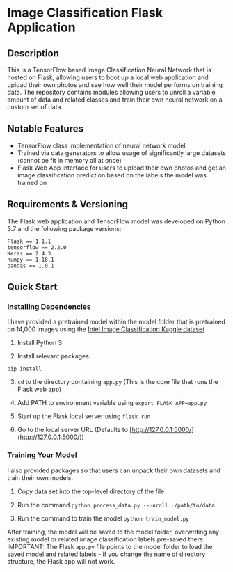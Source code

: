 # Image Classification Flask Application
## Description

This is a TensorFlow based Image Classification Neural Network that is hosted on Flask, allowing users to boot up a local web application and upload their own photos and see how well their model performs on training data. The repository contains modules allowing users to unroll a variable amount of data and related classes and train their own neural network on a custom set of data.

## Notable Features

- TensorFlow class implementation of neural network model
- Trained via data generators to allow usage of significantly large datasets (cannot be fit in memory all at once)
- Flask Web App interface for users to upload their own photos and get an image classification prediction based on the labels the model was trained on

## Requirements & Versioning

The Flask web application and TensorFlow model was developed on Python 3.7 and the following package versions:

    Flask == 1.1.1
    tensorflow == 2.2.0
    Keras == 2.4.3
    numpy == 1.18.1
    pandas == 1.0.1

## Quick Start
### Installing Dependencies

I have provided a pretrained model within the model folder that is pretrained on 14,000 images using the [Intel Image Classification Kaggle dataset](https://www.kaggle.com/puneet6060/intel-image-classification)

1. Install Python 3

2. Install relevant packages:
  ```
  pip install
  ```
  
3. `cd` to the directory containing `app.py` (This is the core file that runs the Flask web app)

4. Add PATH to environment variable using `export FLASK_APP=app.py`

5. Start up the Flask local server using `flask run`

6. Go to the local server URL (Defaults to [http://127.0.0.1:5000/](http://127.0.0.1:5000/))

### Training Your Model

I also provided packages so that users can unpack their own datasets and train their own models.

1. Copy data set into the top-level directory of the file

2. Run the command `python process_data.py --unroll ./path/to/data`

3. Run the command to train the model `python train_model.py`

After training, the model will be saved to the model folder, overwriting any existing model or related image classification labels pre-saved there. IMPORTANT: The Flask `app.py` file points to the model folder to load the saved model and related labels - if you change the name of directory structure, the Flask app will not work.

